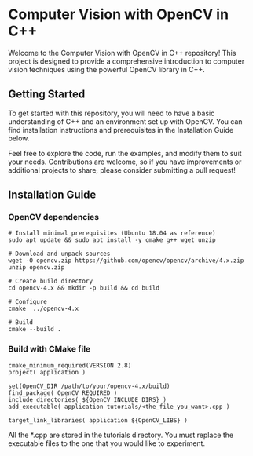 # Computer Vision with OpenCV in C++
Welcome to the Computer Vision with OpenCV in C++ repository! This project is designed to provide a comprehensive introduction to computer vision techniques using the powerful OpenCV library in C++.

## Getting Started
To get started with this repository, you will need to have a basic understanding of C++ and an environment set up with OpenCV. You can find installation instructions and prerequisites in the Installation Guide below.

Feel free to explore the code, run the examples, and modify them to suit your needs. Contributions are welcome, so if you have improvements or additional projects to share, please consider submitting a pull request!

## Installation Guide

### OpenCV dependencies
```
# Install minimal prerequisites (Ubuntu 18.04 as reference)
sudo apt update && sudo apt install -y cmake g++ wget unzip
 
# Download and unpack sources
wget -O opencv.zip https://github.com/opencv/opencv/archive/4.x.zip
unzip opencv.zip
 
# Create build directory
cd opencv-4.x && mkdir -p build && cd build
 
# Configure
cmake  ../opencv-4.x
 
# Build
cmake --build .
```

### Build with CMake file
```
cmake_minimum_required(VERSION 2.8)
project( application )

set(OpenCV_DIR /path/to/your/opencv-4.x/build)
find_package( OpenCV REQUIRED )
include_directories( ${OpenCV_INCLUDE_DIRS} )
add_executable( application tutorials/<the_file_you_want>.cpp )

target_link_libraries( application ${OpenCV_LIBS} )
```

All the *.cpp are stored in the tutorials directory. You must replace the executable files to the one that you would like to experiment.